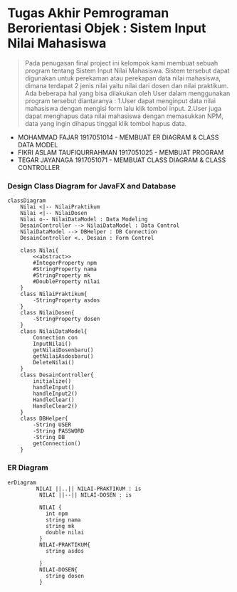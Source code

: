 # Tugas Akhir Pemrograman Berorientasi Objek : Sistem Input Nilai Mahasiswa
> Pada penugasan final project ini kelompok kami membuat sebuah program tentang Sistem Input Nilai Mahasiswa.
> Sistem tersebut dapat digunakan untuk perekaman atau perekapan data nilai mahasiswa, dimana terdapat 2 jenis nilai yaitu nilai dari dosen dan nilai praktikum.
> Ada beberapa hal yang bisa dilakukan oleh User dalam menggunakan program tersebut diantaranya :
> 1.User dapat menginput data nilai mahasiswa dengan mengisi form lalu klik tombol input.
> 2.User juga dapat menghapus data nilai mahasiswa dengan memasukkan NPM, data yang ingin dihapus tinggal klik tombol hapus data.

- MOHAMMAD FAJAR 1917051014 - MEMBUAT ER DIAGRAM & CLASS DATA MODEL
- FIKRI ASLAM TAUFIQURRAHMAN 1917051025 - MEMBUAT PROGRAM
- TEGAR JAYANAGA 1917051071 - MEMBUAT CLASS DIAGRAM & CLASS CONTROLLER

### Design Class Diagram for JavaFX and Database

```mermaid
classDiagram
    Nilai <|-- NilaiPraktikum
    Nilai <|-- NilaiDosen
    Nilai o-- NilaiDataModel : Data Modeling
    DesainController --> NilaiDataModel : Data Control
    NilaiDataModel --> DBHelper : DB Connection
    DesainController <.. Desain : Form Control

    class Nilai{
        <<abstract>>
        #IntegerProperty npm
        #StringProperty nama
        #StringProperty mk
        #DoubleProperty nilai
    }
    class NilaiPraktikum{
        -StringProperty asdos
    }
    class NilaiDosen{
        -StringProperty dosen
    }
    class NilaiDataModel{
        Connection con
        InputNilai()
        getNilaiDosenbaru()
        getNilaiAsdosbaru()
        DeleteNilai()
    }
    class DesainController{
        initialize()
        handleInput()
        handleInput2()
        HandleClear()
        HandleClear2()
    }
    class DBHelper{
        -String USER
        -String PASSWORD
        -String DB
        getConnection()
    }
```
### ER Diagram
```mermaid
erDiagram
         NILAI ||..|| NILAI-PRAKTIKUM : is
          NILAI ||--|| NILAI-DOSEN : is
          
          NILAI {
            int npm
            string nama
            string mk
            double nilai
          }
          NILAI-PRAKTIKUM{
            string asdos
            
          }
          NILAI-DOSEN{
            string dosen
          }
          
          
```
            

